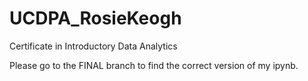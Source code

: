 # UCDPA_RosieKeogh
Certificate in Introductory Data Analytics

Please go to the FINAL branch to find the correct version of my ipynb.
